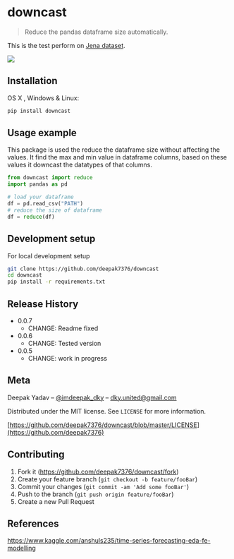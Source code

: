 # downcast
> Reduce the pandas dataframe size automatically.

This is the test perform on [Jena dataset](https://www.kaggle.com/stytch16/jena-climate-2009-2016).

![](https://miro.medium.com/max/1400/1*zB5K4323rxwylr1v4OEJhw.png)

## Installation

OS X , Windows & Linux:

```sh
pip install downcast
```

## Usage example

This package is used the reduce the dataframe size without affecting the values. It find the max and min value in dataframe columns, based on these values it downcast the datatypes of that columns.

```python
from downcast import reduce
import pandas as pd

# load your dataframe
df = pd.read_csv("PATH")
# reduce the size of dataframe
df = reduce(df) 
```


## Development setup

For local development setup

```sh
git clone https://github.com/deepak7376/downcast
cd downcast
pip install -r requirements.txt
```

## Release History

* 0.0.7
    * CHANGE: Readme fixed
* 0.0.6
    * CHANGE: Tested version
* 0.0.5
    * CHANGE: work in progress

## Meta

Deepak Yadav – [@imdeepak_dky](https://twitter.com/imdeepak_dky) – dky.united@gmail.com

Distributed under the MIT license. See ``LICENSE`` for more information.

[https://github.com/deepak7376/downcast/blob/master/LICENSE](https://github.com/deepak7376)

## Contributing

1. Fork it (<https://github.com/deepak7376/downcast/fork>)
2. Create your feature branch (`git checkout -b feature/fooBar`)
3. Commit your changes (`git commit -am 'Add some fooBar'`)
4. Push to the branch (`git push origin feature/fooBar`)
5. Create a new Pull Request

## References
https://www.kaggle.com/anshuls235/time-series-forecasting-eda-fe-modelling


